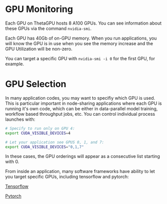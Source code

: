 # GPU Monitoring

Each GPU on ThetaGPU hosts 8 A100 GPUs.  You can see information about these GPUs via the command `nvidia-smi`.

Each GPU has 40Gb of on-GPU memory.  When you run applications, you will know the GPU is in use when you see the memory increase and the GPU Utilization will be non-zero.

You can target a specific GPU with `nvidia-smi -i 0` for the first GPU, for example.

# GPU Selection

In many application codes, you may want to specifiy which GPU is used.  This is particular important in node-sharing applications where each GPU is running it's own code, which can be either in data-parallel model training, workflow based throughput jobs, etc.  You can control individual process launches with:

```bash
# Specify to run only on GPU 4:
export CUDA_VISIBLE_DEVICES=4

# Let your application see GPUS 0, 1, and 7:
export CUDA_VISIBLE_DEVICES="0,1,7"
```

In these cases, the GPU orderings will appear as a consecutive list starting with 0.

From inside an application, many software frameworks have ability to let you target specific GPUs, including tensorflow and pytorch:

[Tensorflow](https://www.tensorflow.org/guide/gpu)

[Pytorch](https://pytorch.org/docs/stable/cuda.html)

